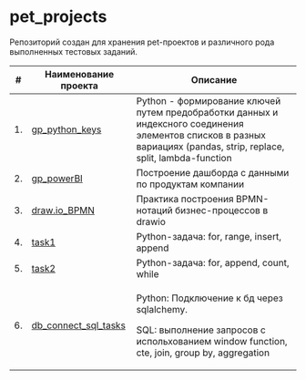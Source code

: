 # pet_projects
Репозиторий создан для хранения pet-проектов и различного рода выполненных тестовых заданий.

| #    | Наименование проекта                | Описание                                                     |
| ---- | ----------------------------------------------------- | ------------------------------------------------------------ |
| 1.   | [gp_python_keys](https://github.com/AndreSviridov/pet_projects/blob/main/gp_python_keys/gp_python_keys.ipynb) | Python - формирование ключей путем предобработки данных и индексного соединения элементов списков в разных вариациях (pandas, strip, replace, split, lambda-function |
| 2.   | [gp_powerBI](https://github.com/AndreSviridov/pet_projects/blob/main/gp_powerBI/PowerBI.png) | Построение дашборда с данными по продуктам компании |
| 3.   | [draw.io_BPMN](https://github.com/AndreSviridov/pet_projects/tree/main/Draw.io_BPMN) | Практика построения BPMN-нотаций бизнес-процессов в drawio |
| 4.   | [task1](https://github.com/AndreSviridov/pet_projects/blob/main/Task1/Task1.ipynb) | Python-задача: for, range, insert, append |
| 5.   | [task2](https://github.com/AndreSviridov/pet_projects/blob/main/Task2/Task2.ipynb) | Python-задача: for, append, count, while |
| 6.   | [db_connect_sql_tasks](https://github.com/AndreSviridov/pet_projects/blob/main/db_connect_sql_tasks/db_connect_sql_tasks.ipynb) | <p>Python: Подключение к бд через sqlalchemy.</p> <p>SQL: выполнение запросов с испольхованием window function, cte, join, group by, aggregation</p> |
